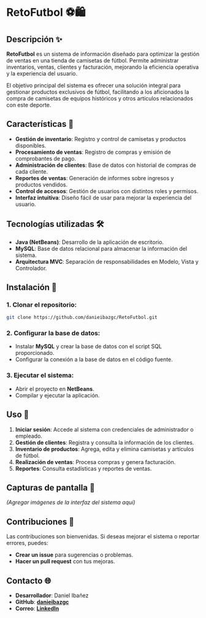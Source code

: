 # RetoFutbol ⚽🛍️

## Descripción ✨
**RetoFutbol** es un sistema de información diseñado para optimizar la gestión de ventas en una tienda de camisetas de fútbol. Permite administrar inventarios, ventas, clientes y facturación, mejorando la eficiencia operativa y la experiencia del usuario.

El objetivo principal del sistema es ofrecer una solución integral para gestionar productos exclusivos de fútbol, facilitando a los aficionados la compra de camisetas de equipos históricos y otros artículos relacionados con este deporte.

## Características 🚀
- **Gestión de inventario**: Registro y control de camisetas y productos disponibles.
- **Procesamiento de ventas**: Registro de compras y emisión de comprobantes de pago.
- **Administración de clientes**: Base de datos con historial de compras de cada cliente.
- **Reportes de ventas**: Generación de informes sobre ingresos y productos vendidos.
- **Control de accesos**: Gestión de usuarios con distintos roles y permisos.
- **Interfaz intuitiva**: Diseño fácil de usar para mejorar la experiencia del usuario.

## Tecnologías utilizadas 🛠️
- **Java (NetBeans)**: Desarrollo de la aplicación de escritorio.
- **MySQL**: Base de datos relacional para almacenar la información del sistema.
- **Arquitectura MVC**: Separación de responsabilidades en Modelo, Vista y Controlador.

## Instalación 🔧
### 1. Clonar el repositorio:
```bash
git clone https://github.com/danieibazgc/RetoFutbol.git
```

### 2. Configurar la base de datos:
- Instalar **MySQL** y crear la base de datos con el script SQL proporcionado.
- Configurar la conexión a la base de datos en el código fuente.

### 3. Ejecutar el sistema:
- Abrir el proyecto en **NetBeans**.
- Compilar y ejecutar la aplicación.

## Uso 📝
1. **Iniciar sesión**: Accede al sistema con credenciales de administrador o empleado.
2. **Gestión de clientes**: Registra y consulta la información de los clientes.
3. **Inventario de productos**: Agrega, edita y elimina camisetas y artículos de fútbol.
4. **Realización de ventas**: Procesa compras y genera facturación.
5. **Reportes**: Consulta estadísticas y reportes de ventas.

## Capturas de pantalla 📸
*(Agregar imágenes de la interfaz del sistema aquí)*

## Contribuciones 🤝
Las contribuciones son bienvenidas. Si deseas mejorar el sistema o reportar errores, puedes:
- **Crear un issue** para sugerencias o problemas.
- **Hacer un pull request** con tus mejoras.

## Contacto 🌐
- **Desarrollador**: Daniel Ibañez
- **GitHub**: **[danieibazgc](https://github.com/danieibazgc)**
- **Correo**: **[LinkedIn](https://www.linkedin.com/in/danieibazgc/)**
